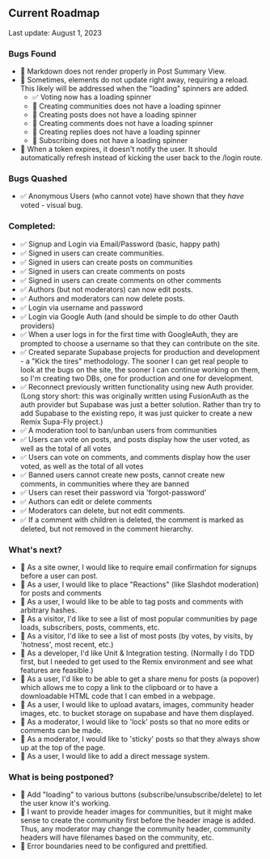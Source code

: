## Current Roadmap

Last update: August 1, 2023

### Bugs Found

- 🔲 Markdown does not render properly in Post Summary View. 
- 🔲 Sometimes, elements do not update right away, requiring a reload. This likely will be addressed when the "loading" spinners are added. 
  - ✅ Voting now has a loading spinner
  - 🔲 Creating communities does not have a loading spinner 
  - 🔲 Creating posts does not have a loading spinner 
  - 🔲 Creating comments does not have a loading spinner 
  - 🔲 Creating replies does not have a loading spinner 
  - 🔲 Subscribing does not have a loading spinner 
- 🔲 When a token expires, it doesn't notify the user. It should automatically refresh instead of kicking the user back to the /login route. 

### Bugs Quashed
- ✅ Anonymous Users (who cannot vote) have shown that they *have* voted - visual bug. 


### Completed:

- ✅ Signup and Login via Email/Password (basic, happy path)
- ✅ Signed in users can create communities.
- ✅ Signed in users can create posts on communities
- ✅ Signed in users can create comments on posts
- ✅ Signed in users can create comments on other comments
- ✅ Authors (but not moderators) can now edit posts.
- ✅ Authors and moderators can now delete posts.
- ✅ Login via username and password
- ✅ Login via Google Auth (and should be simple to do other Oauth providers)
- ✅ When a user logs in for the first time with GoogleAuth, they are prompted to choose a username so that they can contribute on the site. 
- ✅ Created separate Supabase projects for production and development - a "Kick the tires" methodology. The sooner I can get real people to look at the bugs on the site, the sooner I can continue working on them, so I'm creating two DBs, one for production and one for development.
- ✅ Reconnect previously written functionality using new Auth provider. (Long story short: this was originally written using FusionAuth as the auth provider but Supabase was just a better solution. Rather than try to add Supabase to the existing repo, it was just quicker to create a new Remix Supa-Fly project.)
- ✅ A moderation tool to ban/unban users from communities
- ✅ Users can vote on posts, and posts display how the user voted, as well as the total of all votes
- ✅ Users can vote on comments, and comments display how the user voted, as well as the total of all votes
- ✅ Banned users cannot create new posts, cannot create new comments, in communities where they are banned
- ✅ Users can reset their password via 'forgot-password'
- ✅ Authors can edit or delete comments
- ✅ Moderators can delete, but not edit comments.
- ✅ If a comment with children is deleted, the comment is marked as deleted, but not removed in the comment hierarchy.

### What's next? 

- 🔲 As a site owner, I would like to require email confirmation for signups before a user can post. 
- 🔲 As a user, I would like to place "Reactions" (like Slashdot moderation) for posts and comments
- 🔲 As a user, I would like to be able to tag posts and comments with arbitrary hashes.
- 🔲 As a visitor, I'd like to see a list of most popular communities by page loads, subscribers, posts, comments, etc.
- 🔲 As a visitor, I'd like to see a list of most posts (by votes, by visits, by 'hotness', most recent, etc.)
- 🔲 As a developer, I'd like Unit & Integration testing. (Normally I do TDD first, but I needed to get used to the Remix environment and see what features are feasible.)
- 🔲 As a user, I'd like to be able to get a share menu for posts (a popover) which allows me to copy a link to the clipboard or to have a downloadable HTML code that I can embed in a webpage.
- 🔲 As a user, I would like to upload avatars, images, community header images, etc. to bucket storage on supabase and have them displayed.
- 🔲 As a moderator, I would like to 'lock' posts so that no more edits or comments can be made. 
- 🔲 As a moderator, I would like to 'sticky' posts so that they always show up at the top of the page. 
- 🔲 As a user, I would like to add a direct message system. 
### What is being postponed?

- 🔲 Add "loading" to various buttons (subscribe/unsubscribe/delete) to let the user know it's working.
- 🔲 I want to provide header images for communities, but it might make sense to create the community first before the header image is added. Thus, any moderator may change the community header, community headers will have filenames based on the community, etc.
- 🔲 Error boundaries need to be configured and prettified.


